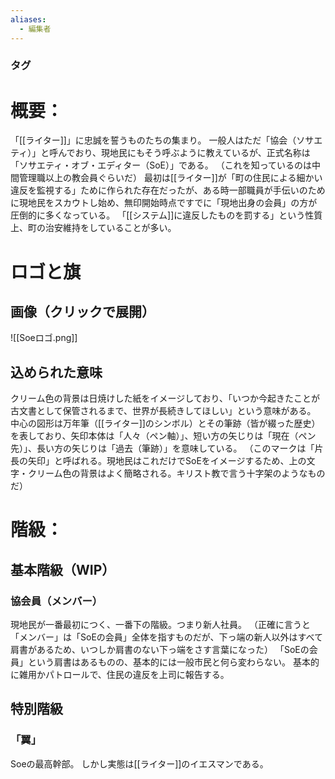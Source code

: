 ```yaml
---
aliases:
  - 編集者
---
```

### タグ 
# 概要：
「[[ライター]]」に忠誠を誓うものたちの集まり。
一般人はただ「協会（ソサエティ）」と呼んでおり、現地民にもそう呼ぶように教えているが、正式名称は「ソサエティ・オブ・エディター（SoE）」である。
（これを知っているのは中間管理職以上の教会員ぐらいだ）
最初は[[ライター]]が「町の住民による細かい違反を監視する」ために作られた存在だったが、ある時一部職員が手伝いのために現地民をスカウトし始め、無印開始時点ですでに「現地出身の会員」の方が圧倒的に多くなっている。
「[[システム]]に違反したものを罰する」という性質上、町の治安維持をしていることが多い。
# ロゴと旗
## 画像（クリックで展開）
![[Soeロゴ.png]]
## 込められた意味
クリーム色の背景は日焼けした紙をイメージしており、「いつか今起きたことが古文書として保管されるまで、世界が長続きしてほしい」という意味がある。
中心の図形は万年筆（[[ライター]]のシンボル）とその筆跡（皆が綴った歴史）を表しており、矢印本体は「人々（ペン軸）」、短い方の矢じりは「現在（ペン先）」、長い方の矢じりは「過去（筆跡）」を意味している。
（このマークは「片長の矢印」と呼ばれる。現地民はこれだけでSoEをイメージするため、上の文字・クリーム色の背景はよく簡略される。キリスト教で言う十字架のようなものだ）
# 階級：
## 基本階級（WIP）
### 協会員（メンバー）
現地民が一番最初につく、一番下の階級。つまり新人社員。
（正確に言うと「メンバー」は「SoEの会員」全体を指すものだが、下っ端の新人以外はすべて肩書があるため、いつしか肩書のない下っ端をさす言葉になった）
「SoEの会員」という肩書はあるものの、基本的には一般市民と何ら変わらない。
基本的に雑用かパトロールで、住民の違反を上司に報告する。
## 特別階級
### 「翼」
Soeの最高幹部。
しかし実態は[[ライター]]のイエスマンである。